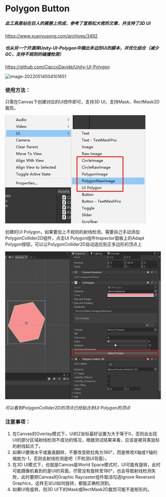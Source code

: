 # Polygon Button



##### 此工具是站在巨人的肩膀上完成，参考了宣雨松大佬的文章，并支持了3D UI

https://www.xuanyusong.com/archives/3492

##### 也从另一个开源库Unity-UI-Polygon中摘出多边形UI的脚本，并优化结合（减少GC，支持不规则的碰撞检测）

https://github.com/CiaccoDavide/Unity-UI-Polygon



![image-20220514004101651](https://github.com/H-J-F/PolygonButton/blob/master/Docs/Images/1652462093238.gif)



### 使用方法：

只需在Canvas下创建对应的UI控件即可，支持3D UI，支持Mask、RectMask2D裁剪。

![image-20220514003622269](https://github.com/H-J-F/PolygonButton/blob/master/Docs/Images/image-20220514003622269.png)

创建的UI Polygon，如果要加上不规则的射线检测，需要自己手动添加PolygonCollider2D组件，点击UI Polygon组件Inspector面板上的Adapt Polygon按钮，可以让PolygonCollider2D自动适应到正多边形的顶点上

![image-20220514004101651](https://github.com/H-J-F/PolygonButton/blob/master/Docs/Images/image-20220514004101651.png)

*可以看到PolygonCollider2D的顶点已经贴合到UI Polygon的顶点*



### 注意事项：

1. 在Canvas的Overlay模式下，UI的Z坐标最好设置为大于等于0，否则会出现UI的部分区域射线检测不成功的情况，根据测试结果来看，应该是被背离鼠标的射线起点了。
2. 如果UI要做水平或垂直翻转，不要改变欧拉角为180°，而是修改X轴或Y轴的缩放为-1，否则会射线检测是吧（不检测UI背面）。
3. 在3D UI模式下，也就是Canvas是World Space模式时，UI可能有旋转，此时可能摄像机看到的是UI的背面，尽管没有旋转至180°，也会导致射线检测失败，此时要把Canvas的Graphic Raycaster组件取消勾选Ignore Reversed Graphics，这样无论UI如何旋转，都能正确检测到。
4. 如果UI有旋转，则3D UI下的Mask或RectMask2D裁剪可能不是矩形的。
